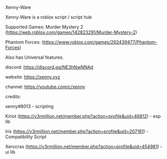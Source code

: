 Xenny-Ware 

Xenny-Ware is a roblox script / script hub

Supported Games:
Murder Mystery 2 (https://web.roblox.com/games/142823291/Murder-Mystery-2) 

Phantom Forces: (https://www.roblox.com/games/292439477/Phantom-Forces) 

Also has Universal features.

discord: https://discord.gg/NE3hNwNNAd

website: https://xenny.xyz

channel: https://youtube.com/c/xenny


credits:

xenny#8013 - scripting

Kiriot (https://v3rmillion.net/member.php?action=profile&uid=46812) - esp lib

Iris (https://v3rmillion.net/member.php?action=profile&uid=207161) - Compatibility Script

Xerocras (https://v3rmillion.net/member.php?action=profile&uid=454981) - ui lib
